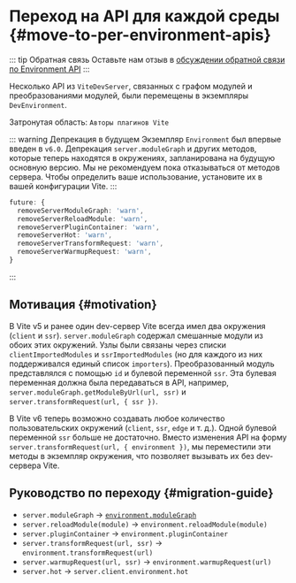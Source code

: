 # Переход на API для каждой среды {#move-to-per-environment-apis}

::: tip Обратная связь
Оставьте нам отзыв в [обсуждении обратной связи по Environment API](https://github.com/vitejs/vite/discussions/16358)
:::

Несколько API из `ViteDevServer`, связанных с графом модулей и преобразованиями модулей, были перемещены в экземпляры `DevEnvironment`.

Затронутая область: `Авторы плагинов Vite`

::: warning Депрекация в будущем
Экземпляр `Environment` был впервые введен в `v6.0`. Депрекация `server.moduleGraph` и других методов, которые теперь находятся в окружениях, запланирована на будущую основную версию. Мы не рекомендуем пока отказываться от методов сервера. Чтобы определить ваше использование, установите их в вашей конфигурации Vite.
:::

```ts
future: {
  removeServerModuleGraph: 'warn',
  removeServerReloadModule: 'warn',
  removeServerPluginContainer: 'warn',
  removeServerHot: 'warn',
  removeServerTransformRequest: 'warn',
  removeServerWarmupRequest: 'warn',
}
```

:::

## Мотивация {#motivation}

В Vite v5 и ранее один dev-сервер Vite всегда имел два окружения (`client` и `ssr`). `server.moduleGraph` содержал смешанные модули из обоих этих окружений. Узлы были связаны через списки `clientImportedModules` и `ssrImportedModules` (но для каждого из них поддерживался единый список `importers`). Преобразованный модуль представлялся с помощью `id` и булевой переменной `ssr`. Эта булевая переменная должна была передаваться в API, например, `server.moduleGraph.getModuleByUrl(url, ssr)` и `server.transformRequest(url, { ssr })`.

В Vite v6 теперь возможно создавать любое количество пользовательских окружений (`client`, `ssr`, `edge` и т. д.). Одной булевой переменной `ssr` больше не достаточно. Вместо изменения API на форму `server.transformRequest(url, { environment })`, мы переместили эти методы в экземпляр окружения, что позволяет вызывать их без dev-сервера Vite.

## Руководство по переходу {#migration-guide}

- `server.moduleGraph` -> [`environment.moduleGraph`](/guide/api-environment-instances#separate-module-graphs)
- `server.reloadModule(module)` -> `environment.reloadModule(module)`
- `server.pluginContainer` -> `environment.pluginContainer`
- `server.transformRequest(url, ssr)` -> `environment.transformRequest(url)`
- `server.warmupRequest(url, ssr)` -> `environment.warmupRequest(url)`
- `server.hot` -> `server.client.environment.hot`
